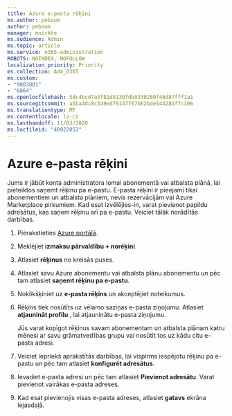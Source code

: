```yaml
---
title: Azure e-pasta rēķini
ms.author: pebaum
author: pebaum
manager: mnirkhe
ms.audience: Admin
ms.topic: article
ms.service: o365-administration
ROBOTS: NOINDEX, NOFOLLOW
localization_priority: Priority
ms.collection: Adm_O365
ms.custom:
- "9003801"
- "6864"
ms.openlocfilehash: 5dc4bcd7a3f81d5130fdb9330280f46d87fff1a1
ms.sourcegitcommit: a5ba4dc8c349ed79147f67b62bde544281f7c106
ms.translationtype: MT
ms.contentlocale: lv-LV
ms.lasthandoff: 11/03/2020
ms.locfileid: "48922053"
---
```

# <a name="azure-email-invoicing"></a>Azure e-pasta rēķini

Jums ir jābūt konta administratora lomai abonementā vai atbalsta plānā, lai pieteiktos saņemt rēķinu pa e-pastu. E-pasta rēķini ir pieejami tikai abonementiem un atbalsta plāniem, nevis rezervācijām vai Azure Marketplace pirkumiem. Kad esat izvēlējies-in, varat pievienot papildu adresātus, kas saņem rēķinu arī pa e-pastu. Veiciet tālāk norādītās darbības.

1. Pierakstieties [Azure portālā](https://portal.azure.com/).
2. Meklējiet **izmaksu pārvaldību + norēķini**.
3. Atlasiet **rēķinus** no kreisās puses.
4. Atlasiet savu Azure abonementu vai atbalsta plānu abonementu un pēc tam atlasiet **saņemt rēķinu pa e-pastu**.
5. Noklikšķiniet uz **e-pasta rēķins** un akceptējiet noteikumus.
6. Rēķins tiek nosūtīts uz vēlamo saziņas e-pasta ziņojumu. Atlasiet **atjaunināt profilu** , lai atjauninātu e-pasta ziņojumu.  

    Jūs varat kopīgot rēķinus savam abonementam un atbalsta plānam katru mēnesi ar savu grāmatvedības grupu vai nosūtīt tos uz kādu citu e-pasta adresi.  

7. Veiciet iepriekš aprakstītās darbības, lai vispirms iespējotu rēķinu pa e-pastu un pēc tam atlasiet  **konfigurēt adresātus.**
8. Ievadiet e-pasta adresi un pēc tam atlasiet **Pievienot adresātu**. Varat pievienot vairākas e-pasta adreses.
9. Kad esat pievienojis visas e-pasta adreses, atlasiet **gatavs** ekrāna lejasdaļā.

